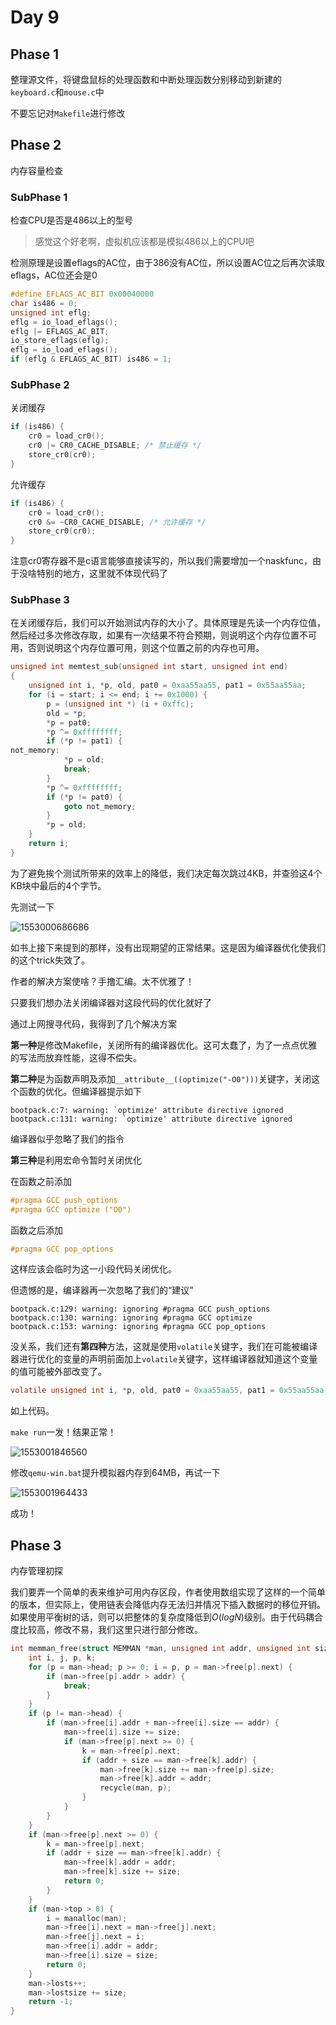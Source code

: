 # Day 9

## Phase 1

整理源文件，将键盘鼠标的处理函数和中断处理函数分别移动到新建的`keyboard.c`和`mouse.c`中

不要忘记对`Makefile`进行修改

## Phase 2

内存容量检查



### SubPhase 1

检查CPU是否是486以上的型号

> 感觉这个好老啊，虚拟机应该都是模拟486以上的CPU吧

检测原理是设置eflags的AC位，由于386没有AC位，所以设置AC位之后再次读取eflags，AC位还会是0

```c
#define EFLAGS_AC_BIT 0x00040000
char is486 = 0;
unsigned int eflg;
eflg = io_load_eflags();
eflg |= EFLAGS_AC_BIT;
io_store_eflags(eflg);
eflg = io_load_eflags();
if (eflg & EFLAGS_AC_BIT) is486 = 1;
```

### SubPhase 2

关闭缓存

```c
if (is486) {
	cr0 = load_cr0();
	cr0 |= CR0_CACHE_DISABLE; /* 禁止缓存 */
	store_cr0(cr0);
}
```

允许缓存

```c
if (is486) {
    cr0 = load_cr0();
    cr0 &= ~CR0_CACHE_DISABLE; /* 允许缓存 */
    store_cr0(cr0);
}
```

注意cr0寄存器不是c语言能够直接读写的，所以我们需要增加一个naskfunc，由于没啥特别的地方，这里就不体现代码了

### SubPhase 3

在关闭缓存后，我们可以开始测试内存的大小了。具体原理是先读一个内存位值，然后经过多次修改存取，如果有一次结果不符合预期，则说明这个内存位置不可用，否则说明这个内存位置可用，则这个位置之前的内存也可用。

```c
unsigned int memtest_sub(unsigned int start, unsigned int end)
{
	unsigned int i, *p, old, pat0 = 0xaa55aa55, pat1 = 0x55aa55aa;
	for (i = start; i <= end; i += 0x1000) {
		p = (unsigned int *) (i + 0xffc);
		old = *p;			
		*p = pat0;			
		*p ^= 0xffffffff;	
		if (*p != pat1) {	
not_memory:
			*p = old;
			break;
		}
		*p ^= 0xffffffff;	
		if (*p != pat0) {	
			goto not_memory;
		}
		*p = old;			
	}
	return i;
}
```

为了避免挨个测试所带来的效率上的降低，我们决定每次跳过4KB，并查验这4个KB块中最后的4个字节。

先测试一下

![1553000686686](C:\Users\egwcy\AppData\Roaming\Typora\typora-user-images\1553000686686.png)

如书上接下来提到的那样，没有出现期望的正常结果。这是因为编译器优化使我们的这个trick失效了。

作者的解决方案使啥？手撸汇编。太不优雅了！

只要我们想办法关闭编译器对这段代码的优化就好了

通过上网搜寻代码，我得到了几个解决方案

**第一种**是修改Makefile，关闭所有的编译器优化。这可太蠢了，为了一点点优雅的写法而放弃性能，这得不偿失。

**第二种**是为函数声明及添加`__attribute__((optimize("-O0")))`关键字，关闭这个函数的优化。但编译器提示如下

```
bootpack.c:7: warning: `optimize' attribute directive ignored
bootpack.c:131: warning: `optimize' attribute directive ignored
```

编译器似乎忽略了我们的指令

**第三种**是利用宏命令暂时关闭优化

在函数之前添加

```c
#pragma GCC push_options
#pragma GCC optimize ("O0")
```

函数之后添加

```c
#pragma GCC pop_options
```

这样应该会临时为这一小段代码关闭优化。

但遗憾的是，编译器再一次忽略了我们的“建议”

```
bootpack.c:129: warning: ignoring #pragma GCC push_options
bootpack.c:130: warning: ignoring #pragma GCC optimize
bootpack.c:153: warning: ignoring #pragma GCC pop_options
```

没关系，我们还有**第四种**方法，这就是使用`volatile`关键字，我们在可能被编译器进行优化的变量的声明前面加上`volatile`关键字，这样编译器就知道这个变量的值可能被外部改变了。

```c
volatile unsigned int i, *p, old, pat0 = 0xaa55aa55, pat1 = 0x55aa55aa;
```

如上代码。

`make run`一发！结果正常！

![1553001846560](C:\Users\egwcy\AppData\Roaming\Typora\typora-user-images\1553001846560.png)

修改`qemu-win.bat`提升模拟器内存到64MB，再试一下

![1553001964433](C:\Users\egwcy\AppData\Roaming\Typora\typora-user-images\1553001964433.png)

成功！

## Phase 3

内存管理初探

我们要弄一个简单的表来维护可用内存区段，作者使用数组实现了这样的一个简单的版本，但实际上，使用链表会降低内存无法归并情况下插入数据时的移位开销。如果使用平衡树的话，则可以把整体的复杂度降低到$O(logN)$级别。由于代码耦合度比较高，修改不易，我们这里只进行部分修改。

```c
int memman_free(struct MEMMAN *man, unsigned int addr, unsigned int size) {
    int i, j, p, k;
    for (p = man->head; p >= 0; i = p, p = man->free[p].next) {
        if (man->free[p].addr > addr) {
            break;
        }
    }
    if (p != man->head) {
        if (man->free[i].addr + man->free[i].size == addr) {
            man->free[i].size += size;
            if (man->free[p].next >= 0) {
                k = man->free[p].next;
                if (addr + size == man->free[k].addr) {
                    man->free[k].size += man->free[p].size;
                    man->free[k].addr = addr;
                    recycle(man, p);
                }
            }
        }
    }
    if (man->free[p].next >= 0) {
        k = man->free[p].next;
        if (addr + size == man->free[k].addr) {
            man->free[k].addr = addr;
            man->free[k].size += size;
            return 0; 
        }
    }
    if (man->top > 0) {
        i = manalloc(man);
        man->free[i].next = man->free[j].next;
        man->free[j].next = i;
        man->free[i].addr = addr;
        man->free[i].size = size;
        return 0; 
    }
    man->losts++;
    man->lostsize += size;
    return -1; 
}


```

